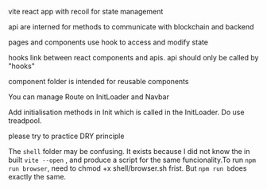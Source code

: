 vite react app with recoil for state management

api are interned for methods to communicate with blockchain and backend

pages and components use hook to access and modify state

hooks link between react components and apis. api should only be called by "hooks"

component folder is intended for reusable components

You can manage Route on InitLoader and Navbar 

Add initialisation methods in Init which is called in the InitLoader. Do use treadpool.

please try to practice DRY principle

The `shell` folder may be confusing. It exists because I did not know the in built `vite --open` , and produce a script for the same funcionality.To run `npm run browser`, need to chmod +x shell/browser.sh frist. But `npm run b`does exactly the same.